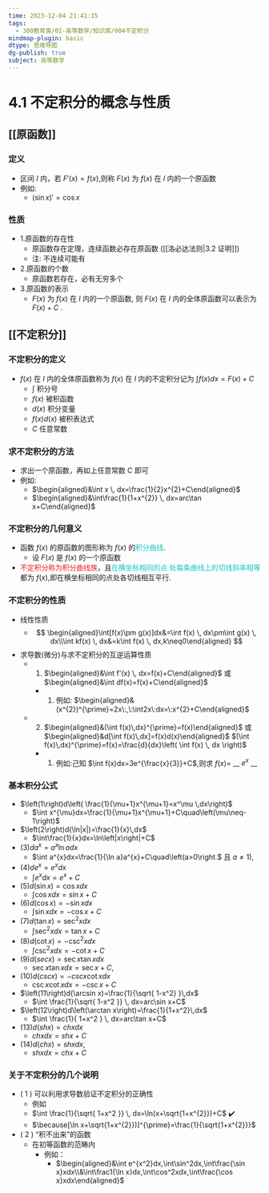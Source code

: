 ```yaml
---
time: 2023-12-04 21:41:15
tags:
  - 300教育类/01-高等数学/知识库/004不定积分
mindmap-plugin: basic
dtype: 思维导图
dg-publish: true
subject: 高等数学
---
```


# 4.1 不定积分的概念与性质

## [[原函数]]

### 定义
- 区间 $I$ 内，若 $F'(x)=f(x)$,则称 $F(x)$ 为 $f(x)$ 在 $I$ 内的一个原函数
- 例如:
    - $(\sin x)'=\cos x$

### 性质
- 1.原函数的存在性
    - 原函数存在定理，连续函数必存在原函数 ([[洛必达法则|3.2 证明]])
    - 注: 不连续可能有
- 2.原函数的个数
    - 原函数若存在，必有无穷多个
- 3.原函数的表示
    - $F (x)$ 为 $f(x)$ 在 $I$ 内的一个原函数, 则 $F(x)$ 在 $I$ 内的全体原函数可以表示为 $F (x) + C$ .

## [[不定积分]]

### 不定积分的定义
- $f (x)$ 在 $I$ 内的全体原函数称为 $f (x)$ 在 $I$ 内的不定积分记为 $\int {f(x)dx}=F(x)+C$
    - $\int$ 积分号
    - $f(x)$ 被积函数
    - $d(x)$ 积分变量
    - $f(x)d(x)$ 被积表达式
    - $C$ 任意常数

### 求不定积分的方法
- 求出一个原函数，再如上任意常数 C 即可
- 例如:
    - $\begin{aligned}&\int x \, dx=\frac{1}{2}x^{2}+C\end{aligned}$
    - $\begin{aligned}&\int\frac{1}{1+x^{2}} \, dx=arc\tan x+C\end{aligned}$

### 不定积分的几何意义
- 函数 $f(x)$ 的原函数的图形称为 $f(x)$ 的<font color=#13C6C3>积分曲线</font>.
    - 设 $F(x)$ 是 $f(x)$ 的一个原函数
- <font color=#ed1c24>不定积分称为积分曲线族</font>，且<font color=#13C6C3>在横坐标相同的点</font><font color=#13C6C3> 处每条曲线上的切线斜率相等</font>都为 $f(x)$,即在横坐标相同的点处各切线相互平行.

### 不定积分的性质
- 线性性质
	- $$
\begin{aligned}\int[f(x)\pm g(x)]dx&=\int f(x) \, dx\pm\int g(x) \, dx\\\int kf(x) \, dx&=k\int f(x) \, dx,k\neq0\end{aligned}
$$
- 求导数(微分)与求不定积分的互逆运算性质
	- 1. $\begin{aligned}&\int f'(x) \, dx=f(x)+C\end{aligned}$ 或 $\begin{aligned}&\int df(x)=f(x)+C\end{aligned}$
		- 1. 例如: $\begin{aligned}&(x^{2})^{\prime}=2x\:,\:\int2x\:dx=\:x^{2}+C\end{aligned}$
	- 2. $\begin{aligned}&(\int f(x)\,dx)^{\prime}=f(x)\end{aligned}$ 或 $\begin{aligned}&d[\int f(x)\,dx]=f(x)d(x)\end{aligned}$
	   $(\int f(x)\,dx)^{\prime}=f(x)=\frac{d}{dx}\left( \int f(x) \, dx \right)$
		- 1. 例如:己知 $\int f(x)dx=3e^{\frac{x}{3}}+C$,则求 $f(x)=$ __ $e^x$ __

### 基本积分公式
- $\left(1\right)d\left(  \frac{1}{\mu+1}x^{\mu+1}=x^\mu \,dx\right)$
    - $\int x^{\mu}dx=\frac{1}{\mu+1}x^{\mu+1}+C\quad\left(\mu\neq-1\right)$
- $\left(2\right)d(\ln|x|)=\frac{1}{x}\,dx$
    - $\int\frac{1}{x}dx=\ln\left|x\right|+C$
- $\left(3\right)da^{x}=a^{x}\ln adx$
    - $\int a^{x}dx=\frac{1}{\ln a}a^{x}+C\quad\left(a>0\right.$ 且 $a\neq1)$,
- $\left(4\right)de^{x}=e^{x}dx$
    - $\int e^{x}dx=e^{x}+C$
- $\left(5\right)d\left(\sin x\right)=\cos xdx$
    - $\int\cos xdx=\sin x+C$
- $\left(6\right)d\left(\cos x\right)=-\sin xdx$
    - $\int\sin xdx=-\cos x+C$
- $\left(7\right)d\left(\tan x\right)=\sec^{2}xdx$
    - $\int\sec^{2}xdx=\tan x+C$
- $\left(8\right)d\left(\cot x\right)=-\csc^{2}xdx$
    - $\int\csc^{2}xdx=-\cot x+C$
- $\left(9\right)d\left(secx\right)=\sec x\tan xdx$
    - $\sec x\tan xdx=\sec x+C$,
- $\left(10\right)d\left(cscx\right)=-cscx\cot xdx$
    - $\csc x\cot xdx=-\csc x+C$
- $\left(11\right)d(\arcsin x)=\frac{1}{\sqrt{ 1-x^2} }\,dx$
    - $\int \frac{1}{\sqrt{ 1-x^2 }} \, dx=arc\sin x+C$
- $\left(12\right)d\left(\arctan x\right)=\frac{1}{1+x^2}\,dx$
    - $\int \frac{1}{ 1+x^2 } \, dx=arc\tan x+C$
- $\left(13\right)d\left(shx\right)=chxdx$
    - $chxdx=shx+C$
- $\left(14\right)d\left(chx\right)=shxdx$,
    - $shxdx=chx+C$

### 关于不定积分的几个说明
- ( 1 ) 可以利用求导数验证不定积分的正确性
    - 例如
    - $\int \frac{1}{\sqrt{ 1+x^2 }} \, dx=\ln(x+\sqrt{1+x^{2}})+C$ ✔️
    - $\because[\ln x+\sqrt{1+x^{2}})]^{\prime}=\frac{1}{\sqrt{1+x^{2}}}$
- ( 2 ) “积不出来”的函数
    - 在初等函数的范畴内
        - 例如：
            - $\begin{aligned}&\int e^{x^2}dx,\int\sin^2dx,\int\frac{\sin x}xdx\\&\int\frac1{\ln x}dx,\int\cos^2xdx,\int\frac{\cos x}xdx\end{aligned}$